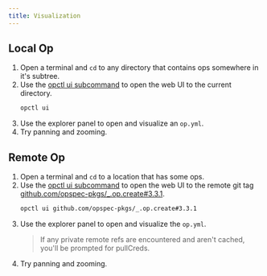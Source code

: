 ```yaml
---
title: Visualization
---
```


## Local Op
1. Open a terminal and `cd` to any directory that contains ops somewhere in it's subtree.
1. Use the [opctl ui subcommand](../reference/ui.md#ui) to open the web UI to the current directory.
   ```sh
   opctl ui
   ```
1. Use the explorer panel to open and visualize an `op.yml`.
1. Try panning and zooming.

## Remote Op
1. Open a terminal and `cd` to a location that has some ops.
1. Use the [opctl ui subcommand](../reference/ui.md#ui) to open the web UI to the remote git tag [github.com/opspec-pkgs/_.op.create#3.3.1](https://github.com/opspec-pkgs/_.op.create/tree/3.3.1).
   ```sh
   opctl ui github.com/opspec-pkgs/_.op.create#3.3.1
   ```
1. Use the explorer panel to open and visualize the `op.yml`.
   > If any private remote refs are encountered and aren't cached, you'll be prompted for pullCreds.
1. Try panning and zooming.